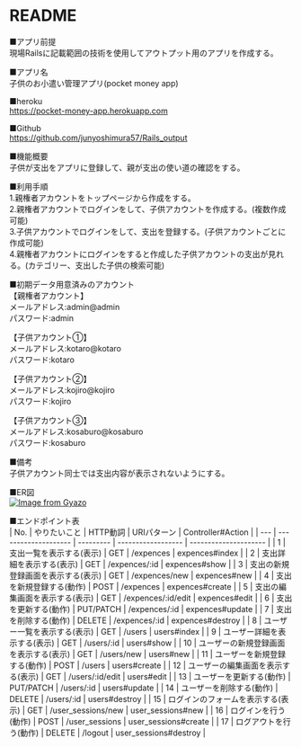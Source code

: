 # README
■アプリ前提  
現場Railsに記載範囲の技術を使用してアウトプット用のアプリを作成する。  

■アプリ名  
子供のお小遣い管理アプリ(pocket money app)  

■heroku  
https://pocket-money-app.herokuapp.com  

■Github  
https://github.com/junyoshimura57/Rails_output

■機能概要  
子供が支出をアプリに登録して、親が支出の使い道の確認をする。

■利用手順  
1.親権者アカウントをトップページから作成をする。  
2.親権者アカウントでログインをして、子供アカウントを作成する。(複数作成可能)  
3.子供アカウントでログインをして、支出を登録する。(子供アカウントごとに作成可能)  
4.親権者アカウントにログインをすると作成した子供アカウントの支出が見れる。(カテゴリー、支出した子供の検索可能)  

■初期データ用意済みのアカウント  
【親権者アカウント】  
メールアドレス:admin@admin  
パスワード:admin  

【子供アカウント①】  
メールアドレス:kotaro@kotaro  
パスワード:kotaro  

【子供アカウント②】  
メールアドレス:kojiro@kojiro  
パスワード:kojiro  

【子供アカウント③】  
メールアドレス:kosaburo@kosaburo  
パスワード:kosaburo

■備考  
子供アカウント同士では支出内容が表示されないようにする。  

■ER図  
[![Image from Gyazo](https://i.gyazo.com/2a317f0ca56c364fef7b7e1c7d339b46.png)](https://gyazo.com/2a317f0ca56c364fef7b7e1c7d339b46)  

■エンドポイント表  
| No. | やりたいこと               | HTTP動詞    | URIパターン            | Controller#Action     |
| --- | -------------------- | --------- | ------------------ | --------------------- |
| 1   | 支出一覧を表示する(表示)        | GET       | /expences          | expences#index        |
| 2   | 支出詳細を表示する(表示)        | GET       | /expences/:id      | expences#show         |
| 3   | 支出の新規登録画面を表示する(表示)   | GET       | /expences/new      | expences#new          |
| 4   | 支出を新規登録する(動作)        | POST      | /expences          | expences#create       |
| 5   | 支出の編集画面を表示する(表示)     | GET       | /expences/:id/edit | expences#edit         |
| 6   | 支出を更新する(動作)          | PUT/PATCH | /expences/:id      | expences#update       |
| 7   | 支出を削除する(動作)          | DELETE    | /expences/:id      | expences#destroy      |
| 8   | ユーザー一覧を表示する(表示)      | GET       | /users             | users#index           |
| 9   | ユーザー詳細を表示する(表示)      | GET       | /users/:id         | users#show            |
| 10  | ユーザーの新規登録画面を表示する(表示) | GET       | /users/new         | users#new             |
| 11  | ユーザーを新規登録する(動作)      | POST      | /users             | users#create          |
| 12  | ユーザーの編集画面を表示する(表示)   | GET       | /users/:id/edit    | users#edit            |
| 13  | ユーザーを更新する(動作)        | PUT/PATCH | /users/:id         | users#update          |
| 14  | ユーザーを削除する(動作)        | DELETE    | /users/:id         | users#destroy         |
| 15  | ログインのフォームを表示する(表示)   | GET       | /user_sessions/new | user_sessions#new     |
| 16  | ログインを行う(動作)          | POST      | /user_sessions     | user_sessions#create  |
| 17  | ログアウトを行う(動作)         | DELETE    | /logout            | user_sessions#destroy |